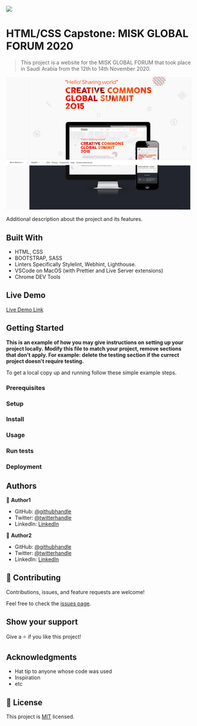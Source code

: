 ![](https://img.shields.io/badge/Microverse-blueviolet)

# HTML/CSS Capstone: MISK GLOBAL FORUM 2020

> This project is a website for the MISK GLOBAL FORUM that took place in Saudi Arabia from the 12th to 14th November 2020.

![screenshot](./capstone.png)

Additional description about the project and its features.

## Built With

- HTML, CSS
- BOOTSTRAP, SASS
- Linters Specifically Stylelint, Webhint, Lighthouse.
- VSCode on MacOS (with Prettier and Live Server extensions)
- Chrome DEV Tools

## Live Demo

[Live Demo Link](https://livedemo.com)


## Getting Started

**This is an example of how you may give instructions on setting up your project locally.**
**Modify this file to match your project, remove sections that don't apply. For example: delete the testing section if the currect project doesn't require testing.**


To get a local copy up and running follow these simple example steps.

### Prerequisites

### Setup

### Install

### Usage

### Run tests

### Deployment



## Authors

👤 **Author1**

- GitHub: [@githubhandle](https://github.com/githubhandle)
- Twitter: [@twitterhandle](https://twitter.com/twitterhandle)
- LinkedIn: [LinkedIn](https://linkedin.com/linkedinhandle)

👤 **Author2**

- GitHub: [@githubhandle](https://github.com/githubhandle)
- Twitter: [@twitterhandle](https://twitter.com/twitterhandle)
- LinkedIn: [LinkedIn](https://linkedin.com/linkedinhandle)

## 🤝 Contributing

Contributions, issues, and feature requests are welcome!

Feel free to check the [issues page](issues/).

## Show your support

Give a ⭐️ if you like this project!

## Acknowledgments

- Hat tip to anyone whose code was used
- Inspiration
- etc

## 📝 License

This project is [MIT](lic.url) licensed.
